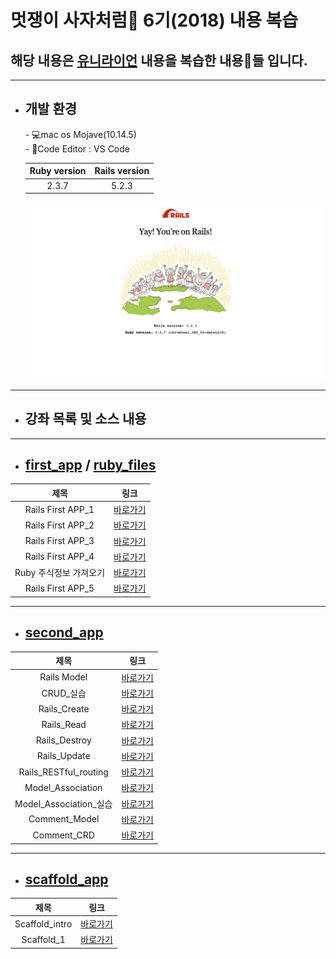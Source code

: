 # 멋쟁이 사자처럼🦁 6기(2018) 내용 복습

## 해당 내용은 [유니라이언](https://uni.likelion.org) 내용을 복습한 내용📝들 입니다.
---
* <h2>개발 환경</h2>
    - 💻mac os Mojave(10.14.5)<br>
    - 📝Code Editor : VS Code

    |Ruby version | Rails version |
    |:--------:|:--------:|
    | 2.3.7 | 5.2.3|
    ![Ruby on Rails!!](./img/1.PNG)
---
* ## 강좌 목록 및 소스 내용
---
* ## [first_app](https://github.com/devsungmin/Ruby-Project/tree/master/first_app) / [ruby_files](https://github.com/devsungmin/Ruby-Project/tree/master/ruby_files)
|제목 | 링크 |
|:--------:|:--------:|
|Rails First APP_1 | [바로가기](https://uni.likelion.org/lectures/10) |
|Rails First APP_2 | [바로가기](https://uni.likelion.org/lectures/11) |
|Rails First APP_3 | [바로가기](https://uni.likelion.org/lectures/12) |
|Rails First APP_4 | [바로가기](https://uni.likelion.org/lectures/13) |
|Ruby 주식정보 가져오기 | [바로가기](https://uni.likelion.org/lectures/14) |
|Rails First APP_5 | [바로가기](https://uni.likelion.org/lectures/16) |
---
* ## [second_app](https://github.com/devsungmin/Ruby-Project/tree/master/second_app)
|제목 | 링크 |
|:--------:|:--------:|
|Rails Model | [바로가기](https://uni.likelion.org/lectures/17) |
|CRUD_실습 | [바로가기](https://uni.likelion.org/lectures/18) |
|Rails_Create | [바로가기](https://uni.likelion.org/lectures/19) |
|Rails_Read | [바로가기](https://uni.likelion.org/lectures/20) |
|Rails_Destroy | [바로가기](https://uni.likelion.org/lectures/21) |
|Rails_Update| [바로가기](https://uni.likelion.org/lectures/22) |
|Rails_RESTful_routing | [바로가기](https://uni.likelion.org/lectures/23) |
|Model_Association | [바로가기](https://uni.likelion.org/lectures/24) |
|Model_Association_실습 | [바로가기](https://uni.likelion.org/lectures/25) |
|Comment_Model| [바로가기](https://uni.likelion.org/lectures/26) |
|Comment_CRD | [바로가기](https://uni.likelion.org/lectures/27) |
---
* ## [scaffold_app](https://github.com/devsungmin/Ruby-Project/tree/master/scaffold_app)
|제목 | 링크 |
|:--------:|:--------:|
|Scaffold_intro | [바로가기](https://uni.likelion.org/lectures/28) |
|Scaffold_1 | [바로가기](https://uni.likelion.org/lectures/29) |